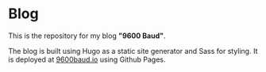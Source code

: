 # Blog

This is the repository for my blog **"9600 Baud"**.

The blog is built using Hugo as a static site generator and Sass for styling. It is deployed at [9600baud.io](https://9600baud.io) using Github Pages.
